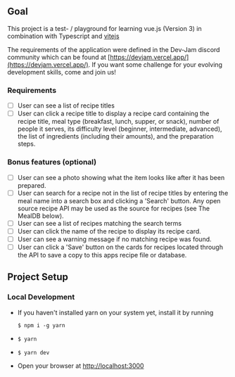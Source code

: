## Goal

This project is a test- / playground for learning vue.js (Version 3) in combination with Typescript and [vitejs](https://vitejs.dev/)

The requirements of the application were defined in the Dev-Jam discord community which can be found at [https://devjam.vercel.app/](https://devjam.vercel.app/). If you want some challenge for your evolving development skills, come and join us!

### Requirements

- [ ] User can see a list of recipe titles
- [ ] User can click a recipe title to display a recipe card containing the recipe title, meal type (breakfast, lunch, supper, or snack), number of people it serves, its difficulty level (beginner, intermediate, advanced), the list of ingredients (including their amounts), and the preparation steps.

### Bonus features (optional)
- [ ] User can see a photo showing what the item looks like after it has been prepared.
- [ ] User can search for a recipe not in the list of recipe titles by entering the meal name into a search box and clicking a 'Search' button. Any open source recipe API may be used as the source for recipes (see The MealDB below).
- [ ] User can see a list of recipes matching the search terms
- [ ] User can click the name of the recipe to display its recipe card.
- [ ] User can see a warning message if no matching recipe was found.
- [ ] User can click a 'Save' button on the cards for recipes located through the API to save a copy to this apps recipe file or database.

## Project Setup

### Local Development

- If you haven't installed yarn on your system yet, install it by running

  `$ npm i -g yarn`
- `$ yarn`
- `$ yarn dev`
- Open your browser at [http://localhost:3000](http://localhost:3000)
